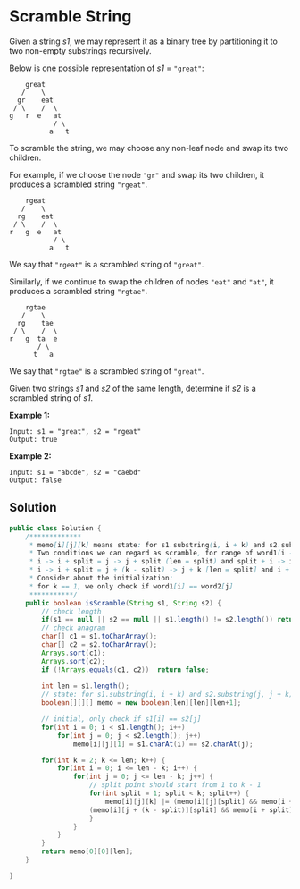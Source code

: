 # Scramble String

Given a string _s1_, we may represent it as a binary tree by partitioning it to two non-empty substrings recursively.

Below is one possible representation of _s1_ = `"great"`:

```
    great
   /    \
  gr    eat
 / \    /  \
g   r  e   at
           / \
          a   t
```

To scramble the string, we may choose any non-leaf node and swap its two children.

For example, if we choose the node `"gr"` and swap its two children, it produces a scrambled string `"rgeat"`.

```
    rgeat
   /    \
  rg    eat
 / \    /  \
r   g  e   at
           / \
          a   t
```

We say that `"rgeat"` is a scrambled string of `"great"`.

Similarly, if we continue to swap the children of nodes `"eat"` and `"at"`, it produces a scrambled string `"rgtae"`.

```
    rgtae
   /    \
  rg    tae
 / \    /  \
r   g  ta  e
       / \
      t   a
```

We say that `"rgtae"` is a scrambled string of `"great"`.

Given two strings _s1_ and _s2_ of the same length, determine if _s2_ is a scrambled string of _s1_.

**Example 1:**

```
Input: s1 = "great", s2 = "rgeat"
Output: true
```

**Example 2:**

```
Input: s1 = "abcde", s2 = "caebd"
Output: false
```

## Solution

```java
public class Solution {
    /*************
     * memo[i][j][k] means state: for s1.substring(i, i + k) and s2.substring(j, j + k), if they are scramble string
     * Two conditions we can regard as scramble, for range of word1(i -> i+k) or word2(j -> j+k):
     * i -> i + split = j -> j + split (len = split) and split + i -> i + k = split + j -> j + k (len = k - split)
     * i -> i + split = j + (k - split) -> j + k [len = split] and i + split -> i + k = j -> j + (k - split)(len = k - split)
     * Consider about the initialization:
     * for k == 1, we only check if word1[i] == word2[j]
     ***********/
    public boolean isScramble(String s1, String s2) {
        // check length
        if(s1 == null || s2 == null || s1.length() != s2.length()) return false;
        // check anagram
        char[] c1 = s1.toCharArray();
        char[] c2 = s2.toCharArray();
        Arrays.sort(c1);
        Arrays.sort(c2);
        if (!Arrays.equals(c1, c2))  return false;
        
        int len = s1.length();
        // state: for s1.substring(i, i + k) and s2.substring(j, j + k), if they are scramble string
        boolean[][][] memo = new boolean[len][len][len+1];

        // initial, only check if s1[i] == s2[j] 
        for(int i = 0; i < s1.length(); i++)
            for(int j = 0; j < s2.length(); j++)
                memo[i][j][1] = s1.charAt(i) == s2.charAt(j);

        for(int k = 2; k <= len; k++) {
            for(int i = 0; i <= len - k; i++) {
                for(int j = 0; j <= len - k; j++) {
                    // split point should start from 1 to k - 1
                    for(int split = 1; split < k; split++) {
                        memo[i][j][k] |= (memo[i][j][split] && memo[i + split][j + split][k - split]) || 
					(memo[i][j + (k - split)][split] && memo[i + split][j][k - split]);
                    }
                }
            }
        }
        return memo[0][0][len];
    }

}
```
